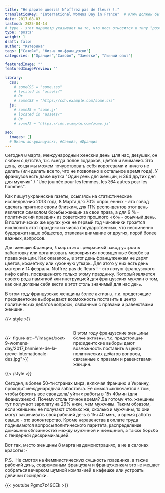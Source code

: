 ```yaml
---
title: "Не дарите цветов! N’offrez pas de fleurs !."
translationKey: "International Womens Day in France"  # Ключ должен быть уникальным и постоянным
date: 2017-08-03
lastmod: 2025-04-14
# type - этот параметр указывает на то, что пост относится к типу "post"
type: "posts"
weight: 1
draft: false
author: "Катерина"
tags: ["Савойя", "Жизнь по-французски"]
categories: ["Франция","Савойя", "Заметки", "Личный опыт"]

featuredImage: ""
featuredImagePreview: ""

library:
  css:
    # someCSS = "some.css"
    # located in "assets/"
    # Or
    # someCSS = "https://cdn.example.com/some.css"
  js:
    # someJS = "some.js"
    # located in "assets/"
    # Or
    # someJS = "https://cdn.example.com/some.js"

seo:
  images: []
  # Жизнь по-французски, #Савойя, #Франция
---
```


Сегодня 8 марта, Международный женский день. Для нас, девушек, он любим с детства, т.к. всегда полон подарков, цветов и внимания. Это день, когда мы можем почувствовать себя королевами и ничего не делать (или делать все то, что не позволено в остальное время года). У французов есть даже шутка "Один день для женщин, и 364 других дня для мужчин" / "Une journée pour les femmes, les 364 autres pour les hommes".

Как пишут украинские газеты, ссылаясь на статистические исследования 2013 года, 8 Марта для 70% опрошенных - это повод сделать приятное своим близким, для 11% респондентов этот день является символом борьбы женщин за свои права, а для 9 % - политический праздник из советского прошлого и 6% - обычный день. В политических же кругах уже не первый год чиновники грозятся исключить этот праздник из числа государственных, что несомненно будоражит наше общество, отвлекая внимание от других, порой более важных, вопросов.

Для женщин Франции, 8 марта это прекрасный повод устроить забастовку или организовать мероприятия посвященные борьбе за права женщин. Как оказалось, в этот день француженкам не дарят цветов, косметику или кухонную утварь. Для этого у них есть день матери и 14 февраля.
N’offrez pas de fleurs ! - это лозунг французского инфо сайта, посвященного только этому празднику. Который является своего рода памяткой или инструкцией для французских мужчин о том, как они должны себя вести в этот столь значимый для нас день.

В этом году французские женщины более активны, т.к. предстоящие президентские выборы дают возможность поставить в центр политических дебатов вопросы, связанные с правами и равенствами женщин.

{{< style >}}
 <div style="display: flex; align-items: center;">
    <div style="flex: 0 0 40%;">
        {{< figure src="/images/post-9-womens-day/2017_banniere-de-la-greve-internationale-des.jpg">}}
    </div>
       <div style="flex: 1; margin-left: 20px;"> <!-- Отступ справа от текста -->
       <p>В этом году французские женщины более активны, т.к. предстоящие президентские выборы дают возможность поставить в центр политических дебатов вопросы, связанные с правами и равенствами женщин.
       </p>
    </div>
</div>
{{< /style >}}

Сегодня, в более 50-ти странах мира, включая Францию и Украину, проходит международная забастовка. Её смысл заключается в том, чтобы бросить все свои дела/ уйти с работы в 15ч 40мин (для француженок). Почему столь точное время? Да потому что, женщины тут получают зарплату на 26% ниже, чем мужчины. Таким образом, если женщины не получают столько же, сколько и мужчины, то они могут заканчивать свой рабочий день в 15ч 40 мин., а время работы свыше - это волонтерство. Кроме неравенства в оплате труда поднимаются вопросы политического паритета, распределение домашних обязанностей между мужчиной и женщиной, а также борьба с гендерной дискриминацией.

Вот так, место женщины 8 марта на демонстрациях, а не в салонах красоты :-)

P.S.  Не смотря на феминистическую сущность праздника, а также рабочий день, современным французам и француженкам это не мешает собраться вечерком шумной компанией в кафешке или устроить девичьи посиделки.

{{< youtube Pgmx7z49OEk >}}